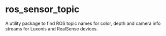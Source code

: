 # ros_sensor_topic

A utility package to find ROS topic names for color, depth and camera info streams for Luxonis and RealSense devices.